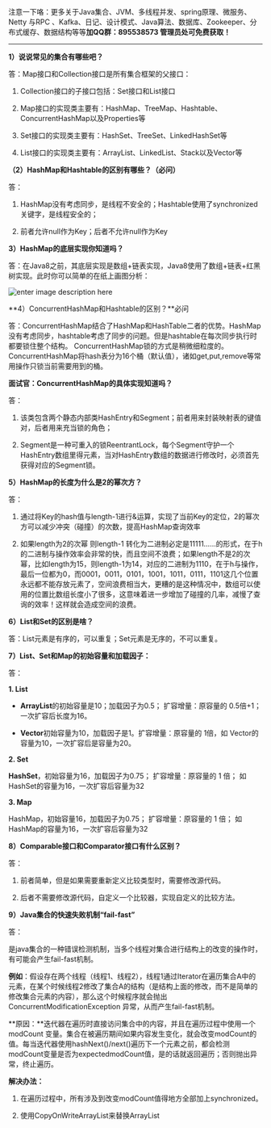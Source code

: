注意一下咯：更多关于Java集合、JVM、多线程并发、spring原理、微服务、Netty 与RPC 、Kafka、日记、设计模式、Java算法、数据库、Zookeeper、分布式缓存、数据结构等等**加QQ群：895538573 管理员处可免费获取！**

------

**1）说说常见的集合有哪些吧？**

答：Map接口和Collection接口是所有集合框架的父接口：

1.  Collection接口的子接口包括：Set接口和List接口

2.  Map接口的实现类主要有：HashMap、TreeMap、Hashtable、ConcurrentHashMap以及Properties等

3.  Set接口的实现类主要有：HashSet、TreeSet、LinkedHashSet等

4.  List接口的实现类主要有：ArrayList、LinkedList、Stack以及Vector等

**（2）HashMap和Hashtable的区别有哪些？（必问）**

答：

1.  HashMap没有考虑同步，是线程不安全的；Hashtable使用了synchronized关键字，是线程安全的；

2.  前者允许null作为Key；后者不允许null作为Key

**3）HashMap的底层实现你知道吗？**

答：在Java8之前，其底层实现是数组+链表实现，Java8使用了数组+链表+红黑树实现。此时你可以简单的在纸上画图分析：

![enter image description here](https://upload-images.jianshu.io/upload_images/11474088-482713cf687c78fb?imageMogr2/auto-orient/strip%7CimageView2/2/w/1240)

**4）ConcurrentHashMap和Hashtable的区别？**必问

答：ConcurrentHashMap结合了HashMap和HashTable二者的优势。HashMap没有考虑同步，hashtable考虑了同步的问题。但是hashtable在每次同步执行时都要锁住整个结构。 ConcurrentHashMap锁的方式是稍微细粒度的。 ConcurrentHashMap将hash表分为16个桶（默认值），诸如get,put,remove等常用操作只锁当前需要用到的桶。

**面试官：ConcurrentHashMap的具体实现知道吗？**

答：

1.  该类包含两个静态内部类HashEntry和Segment；前者用来封装映射表的键值对，后者用来充当锁的角色；

2.  Segment是一种可重入的锁ReentrantLock，每个Segment守护一个HashEntry数组里得元素，当对HashEntry数组的数据进行修改时，必须首先获得对应的Segment锁。

**5）HashMap的长度为什么是2的幂次方？**

答：

1.  通过将Key的hash值与length-1进行&运算，实现了当前Key的定位，2的幂次方可以减少冲突（碰撞）的次数，提高HashMap查询效率

2.  如果length为2的次幂 则length-1 转化为二进制必定是11111……的形式，在于h的二进制与操作效率会非常的快，而且空间不浪费；如果length不是2的次幂，比如length为15，则length-1为14，对应的二进制为1110，在于h与操作，最后一位都为0，而0001，0011，0101，1001，1011，0111，1101这几个位置永远都不能存放元素了，空间浪费相当大，更糟的是这种情况中，数组可以使用的位置比数组长度小了很多，这意味着进一步增加了碰撞的几率，减慢了查询的效率！这样就会造成空间的浪费。

**6）List和Set的区别是啥？**

答：List元素是有序的，可以重复；Set元素是无序的，不可以重复。

**7）List、Set和Map的初始容量和加载因子：**

答：

**1\. List**

*  **ArrayList**的初始容量是10；加载因子为0.5； 扩容增量：原容量的 0.5倍+1；一次扩容后长度为16。

*  **Vector**初始容量为10，加载因子是1。扩容增量：原容量的 1倍，如 Vector的容量为10，一次扩容后是容量为20。

**2\. Set**

**HashSet**，初始容量为16，加载因子为0.75； 扩容增量：原容量的 1 倍； 如 HashSet的容量为16，一次扩容后容量为32

**3\. Map**

HashMap，初始容量16，加载因子为0.75； 扩容增量：原容量的 1 倍； 如 HashMap的容量为16，一次扩容后容量为32

**8）Comparable接口和Comparator接口有什么区别？**

答：

1.  前者简单，但是如果需要重新定义比较类型时，需要修改源代码。

2.  后者不需要修改源代码，自定义一个比较器，实现自定义的比较方法。

**9）Java集合的快速失败机制“fail-fast”**

答：

是java集合的一种错误检测机制，当多个线程对集合进行结构上的改变的操作时，有可能会产生fail-fast机制。

**例如**：假设存在两个线程（线程1、线程2），线程1通过Iterator在遍历集合A中的元素，在某个时候线程2修改了集合A的结构（是结构上面的修改，而不是简单的修改集合元素的内容），那么这个时候程序就会抛出 ConcurrentModificationException 异常，从而产生fail-fast机制。

**原因：**迭代器在遍历时直接访问集合中的内容，并且在遍历过程中使用一个 modCount 变量。集合在被遍历期间如果内容发生变化，就会改变modCount的值。每当迭代器使用hashNext()/next()遍历下一个元素之前，都会检测modCount变量是否为expectedmodCount值，是的话就返回遍历；否则抛出异常，终止遍历。

**解决办法：**

1.  在遍历过程中，所有涉及到改变modCount值得地方全部加上synchronized。

2.  使用CopyOnWriteArrayList来替换ArrayList
